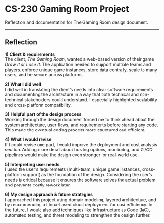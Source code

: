 # CS-230 Gaming Room Project
Reflection and documentation for The Gaming Room design document.

---

## Reflection

**1) Client & requirements**  
The client, *The Gaming Room*, wanted a web-based version of their game *Draw It or Lose It*. The application needed to support multiple teams and players, enforce unique game instances, store data centrally, scale to many users, and be secure across platforms.  

**2) What I did well**  
I did well in translating the client’s needs into clear software requirements and documenting the architecture in a way that both technical and non-technical stakeholders could understand. I especially highlighted scalability and cross-platform compatibility.  

**3) Helpful part of the design process**  
Working through the design document forced me to think ahead about the system architecture, user flows, and requirements before starting any code. This made the eventual coding process more structured and efficient.  

**4) What I would revise**  
If I could revise one part, I would improve the deployment and cost analysis section. Adding more detail about hosting options, monitoring, and CI/CD pipelines would make the design even stronger for real-world use.  

**5) Interpreting user needs**  
I used the user’s requirements (multi-team, unique game instances, cross-platform support) as the foundation of the design. Considering the user’s needs is critical because it ensures the software solves the actual problem and prevents costly rework later.  

**6) My design approach & future strategies**  
I approached this project using domain modeling, layered architecture, and by recommending a Linux-based cloud deployment for cost efficiency. In the future, I would also add techniques like Infrastructure as Code (IaC), automated testing, and threat modeling to strengthen the design further.  
